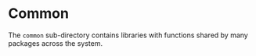# Common

The `common` sub-directory contains libraries with functions shared by many packages
across the system.

